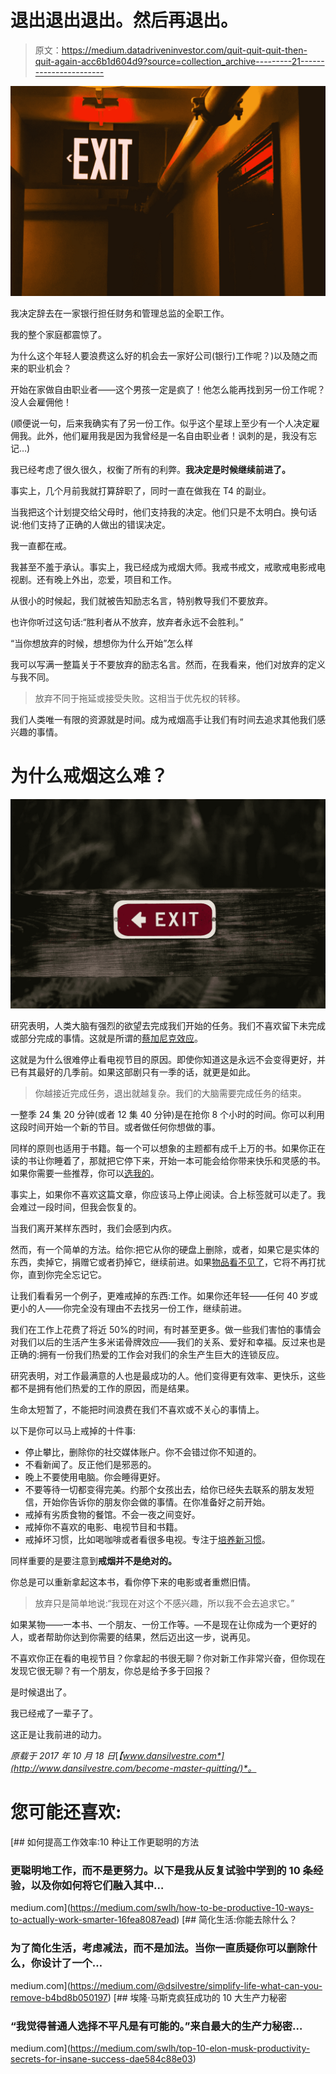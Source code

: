 # 退出退出退出。然后再退出。

> 原文：<https://medium.datadriveninvestor.com/quit-quit-quit-then-quit-again-acc6b1d604d9?source=collection_archive---------21----------------------->

![](img/e4e6dfa0758f864255b3891f14d522ea.png)

我决定辞去在一家银行担任财务和管理总监的全职工作。

我的整个家庭都震惊了。

为什么这个年轻人要浪费这么好的机会去一家好公司(银行)工作呢？)以及随之而来的职业机会？

开始在家做自由职业者——这个男孩一定是疯了！他怎么能再找到另一份工作呢？没人会雇佣他！

(顺便说一句，后来我确实有了另一份工作。似乎这个星球上至少有一个人决定雇佣我。此外，他们雇用我是因为我曾经是一名自由职业者！讽刺的是，我没有忘记…)

我已经考虑了很久很久，权衡了所有的利弊。**我决定是时候继续前进了。**

事实上，几个月前我就打算辞职了，同时一直在做我在 T4 的副业。

当我把这个计划提交给父母时，他们支持我的决定。他们只是不太明白。换句话说:他们支持了正确的人做出的错误决定。

我一直都在戒。

我甚至不羞于承认。事实上，我已经成为戒烟大师。我戒书戒文，戒歌戒电影戒电视剧。还有晚上外出，恋爱，项目和工作。

从很小的时候起，我们就被告知励志名言，特别教导我们不要放弃。

也许你听过这句话:“胜利者从不放弃，放弃者永远不会胜利。”

“当你想放弃的时候，想想你为什么开始”怎么样

我可以写满一整篇关于不要放弃的励志名言。然而，在我看来，他们对放弃的定义与我不同。

> 放弃不同于拖延或接受失败。这相当于优先权的转移。

我们人类唯一有限的资源就是时间。成为戒烟高手让我们有时间去追求其他我们感兴趣的事情。

# 为什么戒烟这么难？

![](img/c6d33a1f6c19188d01215e9d15d0c4e4.png)

研究表明，人类大脑有强烈的欲望去完成我们开始的任务。我们不喜欢留下未完成或部分完成的事情。这就是所谓的[蔡加尼克效应](https://en.wikipedia.org/wiki/Zeigarnik_effect)。

这就是为什么很难停止看电视节目的原因。即使你知道这是永远不会变得更好，并已有其最好的几季前。如果这部剧只有一季的话，就更是如此。

> 你越接近完成任务，退出就越复杂。我们的大脑需要完成任务的结束。

一整季 24 集 20 分钟(或者 12 集 40 分钟)是在抢你 8 个小时的时间。你可以利用这段时间开始一个新的节目。或者做任何你想做的事。

同样的原则也适用于书籍。每一个可以想象的主题都有成千上万的书。如果你正在读的书让你睡着了，那就把它停下来，开始一本可能会给你带来快乐和灵感的书。如果你需要一些推荐，你可以[选我的](http://www.dansilvestre.com/book-notes/)。

事实上，如果你不喜欢这篇文章，你应该马上停止阅读。合上标签就可以走了。我会难过一段时间，但我会恢复的。

当我们离开某样东西时，我们会感到内疚。

然而，有一个简单的方法。给你:把它从你的硬盘上删除，或者，如果它是实体的东西，卖掉它，捐赠它或者扔掉它，继续前进。如果[物品看不见了](http://www.dansilvestre.com/cant-miss-dont-know/)，它将不再打扰你，直到你完全忘记它。

让我们看看另一个例子，更难戒掉的东西:工作。如果你还年轻——任何 40 岁或更小的人——你完全没有理由不去找另一份工作，继续前进。

我们在工作上花费了将近 50%的时间，有时甚至更多。做一些我们害怕的事情会对我们以后的生活产生多米诺骨牌效应——我们的关系、爱好和幸福。反过来也是正确的:拥有一份我们热爱的工作会对我们的余生产生巨大的连锁反应。

研究表明，对工作最满意的人也是最成功的人。他们变得更有效率、更快乐，这些都不是拥有他们热爱的工作的原因，而是结果。

生命太短暂了，不能把时间浪费在我们不喜欢或不关心的事情上。

以下是你可以马上戒掉的十件事:

*   停止攀比，删除你的社交媒体账户。你不会错过你不知道的。
*   不看新闻了。反正他们是邪恶的。
*   晚上不要使用电脑。你会睡得更好。
*   不要等待一切都变得完美。约那个女孩出去，给你已经失去联系的朋友发短信，开始你告诉你的朋友你会做的事情。在你准备好之前开始。
*   戒掉有劣质食物的餐馆。不会一夜之间变好。
*   戒掉你不喜欢的电影、电视节目和书籍。
*   戒掉坏习惯，比如喝咖啡或者看很多电视。专注于[培养新习惯](http://www.dansilvestre.com/develop-habit-30-days-less/)。

同样重要的是要注意到**戒烟并不是绝对的。**

你总是可以重新拿起这本书，看你停下来的电影或者重燃旧情。

> 放弃只是简单地说:“我现在对这个不感兴趣，所以我不会去追求它。”

如果某物——一本书、一个朋友、一份工作等。—不是现在让你成为一个更好的人，或者帮助你达到你需要的结果，然后迈出这一步，说再见。

不喜欢你正在看的电视节目？你拿起的书很无聊？你对新工作非常兴奋，但你现在发现它很无聊？有一个朋友，你总是给予多于回报？

是时候退出了。

我已经戒了一辈子了。

这正是让我前进的动力。

*原载于 2017 年 10 月 18 日*[*【www.dansilvestre.com*](http://www.dansilvestre.com/become-master-quitting/)*。*

# 您可能还喜欢:

[](https://medium.com/swlh/how-to-be-productive-10-ways-to-actually-work-smarter-16fea8087ead) [## 如何提高工作效率:10 种让工作更聪明的方法

### 更聪明地工作，而不是更努力。以下是我从反复试验中学到的 10 条经验，以及你如何将它们融入其中…

medium.com](https://medium.com/swlh/how-to-be-productive-10-ways-to-actually-work-smarter-16fea8087ead) [](https://medium.com/@dsilvestre/simplify-life-what-can-you-remove-b4bd8b050197) [## 简化生活:你能去除什么？

### 为了简化生活，考虑减法，而不是加法。当你一直质疑你可以删除什么，你设计了一个…

medium.com](https://medium.com/@dsilvestre/simplify-life-what-can-you-remove-b4bd8b050197) [](https://medium.com/swlh/top-10-elon-musk-productivity-secrets-for-insane-success-dae584c88e03) [## 埃隆·马斯克疯狂成功的 10 大生产力秘密

### “我觉得普通人选择不平凡是有可能的。”来自最大的生产力秘密…

medium.com](https://medium.com/swlh/top-10-elon-musk-productivity-secrets-for-insane-success-dae584c88e03)